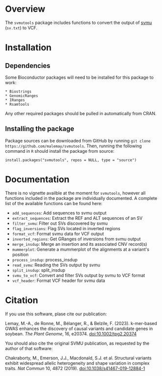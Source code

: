 # Overview

The `svmutools` package includes functions to convert the output of
[svmu](https://github.com/mahulchak/svmu) (`sv.txt`) to VCF.

# Installation

## Dependencies

Some Bioconductor packages will need to be installed for this package to work:

	* Biostrings
	* GenomicRanges
	* IRanges
	* Rsamtools

Any other required packages should be pulled in automatically from CRAN.

## Installing the package

Package sources can be downloaded from GitHub by running `git clone https://github.com/malemay/svmutools`.
Then, running the following command in `R` should install the package from source:

	install.packages("svmutools", repos = NULL, type = "source")

# Documentation

There is no vignette availble at the moment for `svmutools`, however all functions
included in the package are individually documented. A complete list of the
available functions can be found here:

* `add_sequences`: Add sequences to svmu output
* `extract_sequences`: Extract the REF and ALT sequences of an SV
* `filter_svmu`: Filter out SVs discovered by svmu
* `flag_inversions`: Flag SVs located in inverted regions
* `format_vcf`: Format svmu data for VCF output
* `inverted_regions`: Get GRanges of inversions from svmu output
* `merge_insdup`: Merge an insertion and its associated CNV record(s)
* `mummerplot`: Generate a mummerplot of the alignments at a variant's position
* `process_insdup`: process_insdup
* `read_svmu`: Reading the SVs output by svmu
* `split_insdup`: split_insdup
* `svmu_to_vcf`: Convert and filter SVs output by svmu to VCF format
* `vcf_header`: Format VCF header for svmu data

# Citation

If you use this software, plase cite our publication:

Lemay, M.-A., de Ronne, M., Bélanger, R., & Belzile, F. (2023). k-mer-based GWAS enhances the discovery of causal variants and candidate genes in soybean. *The Plant Genome*, 16, e20374. [doi:10.1002/tpg2.20374](https://doi.org/10.1002/tpg2.20374)

You should also cite the original SVMU publication, as requested by the author of that software:

Chakraborty, M., Emerson, J.J., Macdonald, S.J. et al. Structural variants exhibit widespread allelic heterogeneity and shape variation in complex traits. *Nat Commun* 10, 4872 (2019). [doi:10.1038/s41467-019-12884-1](https://doi.org/10.1038/s41467-019-12884-1)
